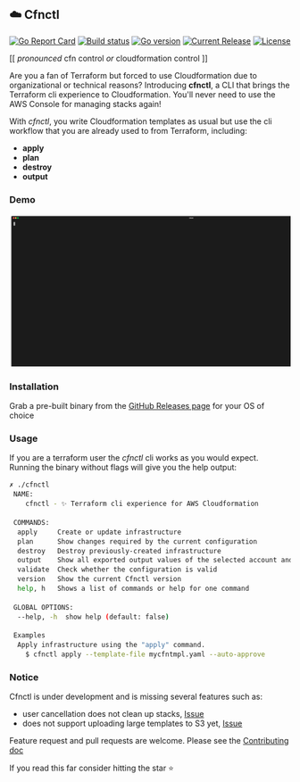 ## ☁️  Cfnctl

<p align="center">
  <a href="https://goreportcard.com/report/github.com/rogerwelin/cfnctl"><img src="https://goreportcard.com/badge/github.com/rogerwelin/cfnctl?style=for-the-badge&logo=go" alt="Go Report Card"></a>
  <a href="https://github.com/rogerwelin/cfnctl/actions/workflows/ci.yml"><img src="https://img.shields.io/github/actions/workflow/status/rogerwelin/cfnctl/ci.yml?branch=master&style=for-the-badge&logo=github" alt="Build status"></a>
  <a href="https://github.com/rogerwelin/cfnctl/blob/master/go.mod"><img src="https://img.shields.io/github/go-mod/go-version/rogerwelin/cfnctl?style=for-the-badge&logo=go" alt="Go version"></a>
  <a href="https://github.com/rogerwelin/cfnctl/releases"><img src="https://img.shields.io/github/v/release/rogerwelin/cfnctl?style=for-the-badge&logo=github&color=orange" alt="Current Release"></a>
  <a href="https://github.com/rogerwelin/cfnctl/blob/master/LICENSE"><img src="https://img.shields.io/badge/LICENSE-AL2-orange?style=for-the-badge" alt="License"></a>
</p>

[[ _pronounced_ cfn control _or_ cloudformation control ]]

Are you a fan of Terraform but forced to use Cloudformation due to organizational or technical reasons? Introducing **cfnctl**, a CLI that brings the Terraform cli experience to Cloudformation. You'll never need to use the AWS Console for managing stacks again!

With *cfnctl*, you write Cloudformation templates as usual but use the cli workflow that you are already used to from Terraform, including:

* **apply**
* **plan**
* **destroy**
* **output**


### Demo

<img src="https://raw.githubusercontent.com/rogerwelin/litequeue/main/render1679043464638.gif" />

### Installation

Grab a pre-built binary from the [GitHub Releases page](https://github.com/rogerwelin/cfnctl/releases) for your OS of choice


### Usage

If you are a terraform user the *cfnctl* cli works as you would expect. Running the binary without flags will give you the help output:

```bash
✗ ./cfnctl
 NAME:
    cfnctl - ✨ Terraform cli experience for AWS Cloudformation

 COMMANDS:
  apply     Create or update infrastructure
  plan      Show changes required by the current configuration
  destroy   Destroy previously-created infrastructure
  output    Show all exported output values of the selected account and region
  validate  Check whether the configuration is valid
  version   Show the current Cfnctl version
  help, h   Shows a list of commands or help for one command

 GLOBAL OPTIONS:
  --help, -h  show help (default: false)

 Examples
  Apply infrastructure using the "apply" command.
    $ cfnctl apply --template-file mycfntmpl.yaml --auto-approve
```


### Notice

Cfnctl is under development and is missing several features such as:

* user cancellation does not clean up stacks,  [Issue](https://github.com/rogerwelin/cfnctl/issues/1) 
* does not support uploading large templates to S3 yet, [Issue](https://github.com/rogerwelin/cfnctl/issues/2) 

Feature request and pull requests are welcome. Please see the [Contributing doc](https://github.com/rogerwelin/cfnctl/blob/master/CONTRIBUTING.md)

If you read this far consider hitting the star ⭐



